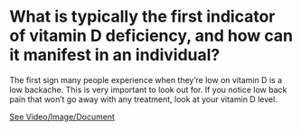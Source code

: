 # What is typically the first indicator of vitamin D deficiency, and how can it manifest in an individual?

The first sign many people experience when they’re low on vitamin D is a low backache. This is very important to look out for. If you notice low back pain that won’t go away with any treatment, look at your vitamin D level.

 [See Video/Image/Document](https://hls-player.drberg.com/asset?path=migrated-assets/the-first-sign-of-low-vitamin-d-symptoms-of-vitamin-d-deficiency-drberg)